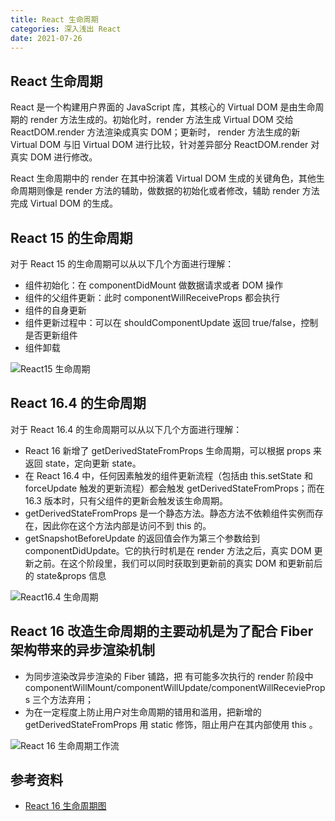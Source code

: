 ```yaml
---
title: React 生命周期
categories: 深入浅出 React
date: 2021-07-26
---
```


## React 生命周期

React 是一个构建用户界面的 JavaScript 库，其核心的 Virtual DOM 是由生命周期的 render 方法生成的。初始化时，render 方法生成 Virtual DOM 交给 ReactDOM.render 方法渲染成真实 DOM；更新时， render 方法生成的新 Virtual DOM 与旧 Virtual DOM 进行比较，针对差异部分 ReactDOM.render 对真实 DOM 进行修改。

React 生命周期中的 render 在其中扮演着 Virtual DOM 生成的关键角色，其他生命周期则像是 render 方法的辅助，做数据的初始化或者修改，辅助 render 方法完成 Virtual DOM 的生成。

<!-- more -->

## React 15 的生命周期

对于 React 15 的生命周期可以从以下几个方面进行理解：

- 组件初始化：在 componentDidMount 做数据请求或者 DOM 操作
- 组件的父组件更新：此时 componentWillReceiveProps 都会执行
- 组件的自身更新
- 组件更新过程中：可以在 shouldComponentUpdate 返回 true/false，控制是否更新组件
- 组件卸载

![React15 生命周期](./react15-lifecycle.png)

## React 16.4 的生命周期

对于 React 16.4 的生命周期可以从以下几个方面进行理解：

- React 16 新增了 getDerivedStateFromProps 生命周期，可以根据 props 来返回 state，定向更新 state。
- 在 React 16.4 中，任何因素触发的组件更新流程（包括由 this.setState 和 forceUpdate 触发的更新流程）都会触发 getDerivedStateFromProps；而在 16.3 版本时，只有父组件的更新会触发该生命周期。
- getDerivedStateFromProps 是一个静态方法。静态方法不依赖组件实例而存在，因此你在这个方法内部是访问不到 this 的。
- getSnapshotBeforeUpdate 的返回值会作为第三个参数给到 componentDidUpdate。它的执行时机是在 render 方法之后，真实 DOM 更新之前。在这个阶段里，我们可以同时获取到更新前的真实 DOM 和更新前后的 state&props 信息

![React16.4 生命周期](./react16.4-lifecycle.png)

## React 16 改造生命周期的主要动机是为了配合 Fiber 架构带来的异步渲染机制

- 为同步渲染改异步渲染的 Fiber 铺路，把 有可能多次执行的 render 阶段中 componentWillMount/componentWillUpdate/componentWillRecevieProps 三个方法弃用；
- 为在一定程度上防止用户对生命周期的错用和滥用，把新增的 getDerivedStateFromProps 用 static 修饰，阻止用户在其内部使用 this 。

![React 16 生命周期工作流](./process.png)

## 参考资料

- [React 16 生命周期图](https://projects.wojtekmaj.pl/react-lifecycle-methods-diagram/)
